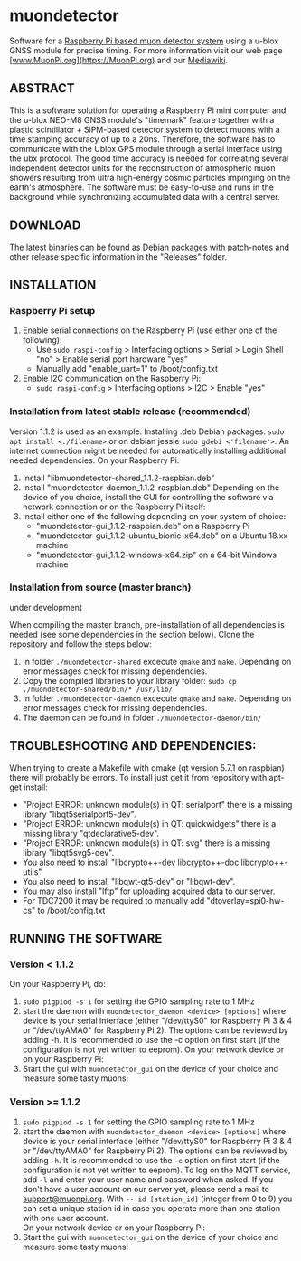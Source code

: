 # muondetector 

Software for a [Raspberry Pi based muon detector system](https://MuonPi.org) using a u-blox GNSS module for precise timing. For more information visit our web page [www.MuonPi.org](https://MuonPi.org) and our [Mediawiki](https://wiki.muonpi.org/index.php?title=Main_Page).

## ABSTRACT

This is a software solution for operating a Raspberry Pi mini computer and the u-blox NEO-M8 GNSS module's "timemark" feature together with a plastic scintillator + SiPM-based detector system to detect muons with a time stamping accuracy of up to a 20ns. Therefore, the software has to communicate with the Ublox GPS module through a serial interface using the ubx protocol. The good time accuracy is needed for correlating several independent detector units for the reconstruction of atmospheric muon showers resulting from ultra high-energy cosmic particles impinging on the earth's atmosphere. The software must be easy-to-use and runs in the background while synchronizing accumulated data with a central server.

## DOWNLOAD

The latest binaries can be found as Debian packages with patch-notes and other release specific information in the "Releases" folder.

## INSTALLATION 

### Raspberry Pi setup

1. Enable serial connections on the Raspberry Pi (use either one of the following):
   - Use `sudo raspi-config` > Interfacing options > Serial > Login Shell "no" > Enable serial port hardware "yes"
   - Manually add "enable_uart=1" to /boot/config.txt
2. Enable I2C communication on the Raspberry Pi:
   - `sudo raspi-config` > Interfacing options > I2C > Enable "yes"

### Installation from latest stable release (recommended)

Version 1.1.2 is used as an example. Installing .deb Debian packages: `sudo apt install <./filename>` or on debian jessie `sudo gdebi <'filename'>`. An internet connection might be needed for automatically installing additional needed dependencies.
On your Raspberry Pi:
1. Install "libmuondetector-shared_1.1.2-raspbian.deb" 
2. Install "muondetector-daemon_1.1.2-raspbian.deb"
Depending on the device of you choice, install the GUI for controlling the software via network connection or on the Raspberry Pi itself:
3. Install either one of the following depending on your system of choice:
   - "muondetector-gui_1.1.2-raspbian.deb" on a Raspberry Pi
   - "muondetector-gui_1.1.2-ubuntu_bionic-x64.deb" on a Ubuntu 18.xx machine 
   - "muondetector-gui_1.1.2-windows-x64.zip" on a 64-bit Windows machine 

### Installation from source (master branch)
under development

When compiling the master branch, pre-installation of all dependencies is needed (see some dependencies in the section below). Clone the repository and follow the steps below:
1. In folder `./muondetector-shared` excecute `qmake` and `make`. Depending on error messages check for missing dependencies.
2. Copy the compiled libraries to your library folder: `sudo cp ./muondetector-shared/bin/* /usr/lib/`
3. In folder `./muondetector-daemon` excecute `qmake` and `make`. Depending on error messages check for missing dependencies.
4. The daemon can be found in folder `./muondetector-daemon/bin/`

## TROUBLESHOOTING AND DEPENDENCIES:  

When trying to create a Makefile with qmake (qt version 5.7.1 on raspbian) there will probably be errors. To install just get it from repository with apt-get install:

- "Project ERROR: unknown module(s) in QT: serialport" there is a missing library "libqt5serialport5-dev".
- "Project ERROR: unknown module(s) in QT: quickwidgets" there is a missing library "qtdeclarative5-dev".
- "Project ERROR: unknown module(s) in QT: svg" there is a missing library "libqt5svg5-dev".
- You also need to install "libcrypto++-dev libcrypto++-doc libcrypto++-utils"
- You also need to install "libqwt-qt5-dev" or "libqwt-dev".
- You may also install "lftp" for uploading acquired data to our server.
- For TDC7200 it may be required to manually add "dtoverlay=spi0-hw-cs" to /boot/config.txt

## RUNNING THE SOFTWARE

### Version < 1.1.2
On your Raspberry Pi, do:
1. `sudo pigpiod -s 1` for setting the GPIO sampling rate to 1 MHz
2. start the daemon with `muondetector_daemon <device> [options]` where device is your serial interface (either "/dev/ttyS0" for Raspberry Pi 3 & 4 or "/dev/ttyAMA0" for Raspberry Pi 2). The options can be reviewed by adding -h. It is recommended to use the -c option on first start (if the configuration is not yet written to eeprom).
On your network device or on your Raspberry Pi: 
3. Start the gui with `muondetector_gui` on the device of your choice and measure some tasty muons!

### Version >= 1.1.2

1. `sudo pigpiod -s 1` for setting the GPIO sampling rate to 1 MHz
2. start the daemon with `muondetector_daemon <device> [options]` where device is your serial interface (either "/dev/ttyS0" for Raspberry Pi 3 & 4 or "/dev/ttyAMA0" for Raspberry Pi 2). The options can be reviewed by adding `-h`. It is recommended to use the `-c` option on first start (if the configuration is not yet written to eeprom). To log on the MQTT service, add `-l` and enter your user name and password when asked. If you don't have a user account on our server yet, please send a mail to <support@muonpi.org>. With `-- id [station_id]` (integer from 0 to 9) you can set a unique station id in case you operate more than one station with one user account.  
On your network device or on your Raspberry Pi: 
3. Start the gui with `muondetector_gui` on the device of your choice and measure some tasty muons!

